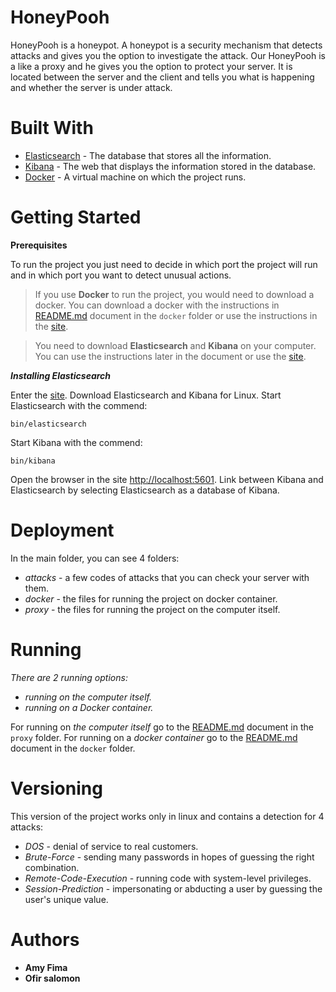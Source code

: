 # HoneyPooh
HoneyPooh is a honeypot.
A honeypot is a security mechanism that detects attacks and gives you the option to investigate the attack. 
Our HoneyPooh is a like a proxy and he gives you the option to protect your server. 
It is located between the server and the client and tells you what is happening and whether the server is under attack. 

# Built With 
* [Elasticsearch](https://www.elastic.co/what-is/elasticsearch) - The database that stores all the information. 
* [Kibana](https://www.elastic.co/what-is/kibana) - The web that displays the information stored in the database.
* [Docker](https://www.docker.com/why-docker) - A virtual machine on which the project runs. 


# Getting Started 
**Prerequisites**

To run the project you just need to decide in which port the project will run and in which port you want to detect unusual actions.

> If you use **Docker** to run the project, you would need to download a docker. You can download a docker with the instructions in [README.md](https://gitlab.com/AmyFima/kinneret-201-honeypot/-/blob/5.0.0/docker/README.md) document in the `docker` folder or use the instructions in the [site](https://docs.docker.com/engine/install/ubuntu/).

> You need to download **Elasticsearch** and **Kibana** on your computer. You can use the instructions later in the document or use the [site](https://www.elastic.co/start).

***Installing Elasticsearch***

Enter the [site](https://www.elastic.co/start). Download Elasticsearch and Kibana for Linux. 
Start Elasticsearch with the commend:
```
bin/elasticsearch
```

Start Kibana with the commend:
```
bin/kibana
```

Open the browser in the site [http://localhost:5601](http://localhost:5601).
Link between Kibana and Elasticsearch by selecting Elasticsearch as a database of Kibana.

# Deployment
In the main folder, you can see 4 folders: 
* *attacks* - a few codes of attacks that you can check your server with them. 
* *docker* - the files for running the project on docker container.
* *proxy* - the files for running the project on the computer itself. 

# Running 
_There are 2 running options:_ 
* _running on the computer itself._
* _running on a Docker container._

For running on *the computer itself* go to the [README.md](https://gitlab.com/AmyFima/kinneret-201-honeypot/-/blob/5.0.0/proxy/README.md) document in the `proxy` folder.
For running on a *docker container* go to the [README.md](https://gitlab.com/AmyFima/kinneret-201-honeypot/-/blob/5.0.0/docker/README.md) document in the `docker` folder. 

# Versioning 
This version of the project works only in linux and contains a detection for 4 attacks:
* *DOS* - denial of service to real customers. 
* *Brute-Force* - sending many passwords in hopes of guessing the right combination. 
* *Remote-Code-Execution* - running code with system-level privileges. 
* *Session-Prediction* - impersonating or abducting a user by guessing the user's unique value. 

# Authors 
* **Amy Fima**
* **Ofir salomon** 
